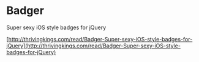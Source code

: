Badger
======

Super sexy iOS style badges for jQuery

[http://thrivingkings.com/read/Badger-Super-sexy-iOS-style-badges-for-jQuery](http://thrivingkings.com/read/Badger-Super-sexy-iOS-style-badges-for-jQuery)

